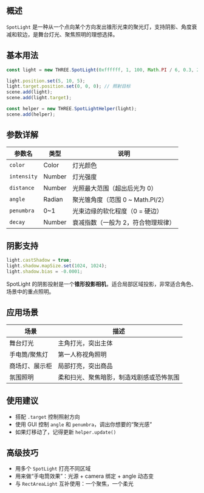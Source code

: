 ## 概述

`SpotLight` 是一种从一个点向某个方向发出锥形光束的聚光灯，支持阴影、角度衰减和软边，是舞台灯光、聚焦照明的理想选择。

## 基本用法

```js
const light = new THREE.SpotLight(0xffffff, 1, 100, Math.PI / 6, 0.3, 2);

light.position.set(5, 10, 5);
light.target.position.set(0, 0, 0); // 照射目标
scene.add(light);
scene.add(light.target);

const helper = new THREE.SpotLightHelper(light);
scene.add(helper);
```

## 参数详解

| 参数名      | 类型   | 说明                               |
| ----------- | ------ | ---------------------------------- |
| `color`     | Color  | 灯光颜色                           |
| `intensity` | Number | 灯光强度                           |
| `distance`  | Number | 光照最大范围（超出后光为 0）       |
| `angle`     | Radian | 聚光锥角度（范围 0 ~ Math.PI/2）   |
| `penumbra`  | 0~1    | 光束边缘的软化程度（0 = 硬边）     |
| `decay`     | Number | 衰减指数（一般为 2，符合物理规律） |

## 阴影支持

```js
light.castShadow = true;
light.shadow.mapSize.set(1024, 1024);
light.shadow.bias = -0.0001;
```

SpotLight 的阴影投射是一个**锥形投影相机**，适合局部区域投影，非常适合角色、场景中的重点照明。

## 应用场景

| 场景           | 描述                                     |
| -------------- | ---------------------------------------- |
| 舞台灯光       | 主角打光，突出主体                       |
| 手电筒/聚焦灯  | 第一人称视角照明                         |
| 商场灯、展示柜 | 局部打亮，突出商品                       |
| 氛围照明       | 柔和扫光、聚焦暗影，制造戏剧感或恐怖氛围 |

## 使用建议

- 搭配 `.target` 控制照射方向
- 使用 GUI 控制 `angle` 和 `penumbra`，调出你想要的“聚光感”
- 如果灯移动了，记得更新 `helper.update()`

## 高级技巧

- 用多个 `SpotLight` 打亮不同区域
- 用来做“手电筒效果”：光源 + camera 绑定 + angle 动态变
- 与 `RectAreaLight` 互补使用：一个聚焦，一个柔光